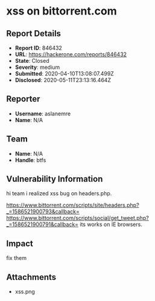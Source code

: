 # xss on bittorrent.com

## Report Details
- **Report ID**: 846432
- **URL**: https://hackerone.com/reports/846432
- **State**: Closed
- **Severity**: medium
- **Submitted**: 2020-04-10T13:08:07.499Z
- **Disclosed**: 2020-05-11T23:13:16.464Z

## Reporter
- **Username**: aslanemre
- **Name**: N/A

## Team
- **Name**: N/A
- **Handle**: btfs

## Vulnerability Information
hi team 
i realized xss bug on  headers.php.

https://www.bittorrent.com/scripts/site/headers.php?_=1586521900793&callback=<PAYLOAD>
https://www.bittorrent.com/scripts/social/get_tweet.php?_=1586521900791&callback=<PAYLOAD>
its works on IE browsers.

## Impact

fix them

## Attachments
- xss.png
